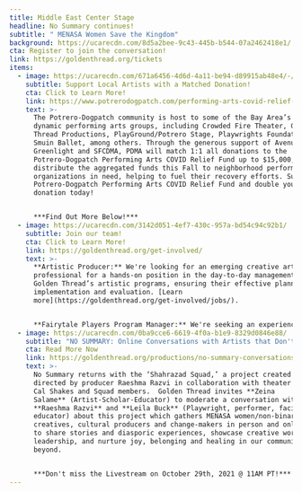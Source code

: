 ```yaml
---
title: Middle East Center Stage
headline: No Summary continues!
subtitle: " MENASA Women Save the Kingdom"
background: https://ucarecdn.com/8d5a2bee-9c43-445b-b544-07a2462418e1/
cta: Register to join the conversation!
link: https://goldenthread.org/tickets
items:
  - image: https://ucarecdn.com/671a6456-4d6d-4a11-be94-d89915ab48e4/-/crop/1080x569/0,76/-/preview/
    subtitle: Support Local Artists with a Matched Donation!
    cta: Click to Learn More!
    link: https://www.potrerodogpatch.com/performing-arts-covid-relief-fund
    text: >-
      The Potrero-Dogpatch community is host to some of the Bay Area’s most
      dynamic performing arts groups, including Crowded Fire Theater, Golden
      Thread Productions, PlayGround/Potrero Stage, Playwrights Foundation, and
      Smuin Ballet, among others. Through the generous support of Avenue
      Greenlight and SFCDMA, PDMA will match 1:1 all donations to the
      Potrero-Dogpatch Performing Arts COVID Relief Fund up to $15,000, and will
      distribute the aggregated funds this Fall to neighborhood performing arts
      organizations in need, helping to fuel their recovery efforts. Support the
      Potrero-Dogpatch Performing Arts COVID Relief Fund and double your
      donation today!


      ***Find Out More Below!***
  - image: https://ucarecdn.com/3142d051-4ef7-430c-957a-bd54c94c92b1/
    subtitle: Join our team!
    cta: Click to Learn More!
    link: https://goldenthread.org/get-involved/
    text: >-
      **Artistic Producer:** We're looking for an emerging creative arts
      professional for a hands-on position in the day-to-day management of
      Golden Thread’s artistic programs, ensuring their effective planning,
      implementation and evaluation. [Learn
      more](https://goldenthread.org/get-involved/jobs/).


      **Fairytale Players Program Manager:** We're seeking an experienced teaching artist or arts educator with a desire to manage a unique and dynamic theatre for young audience program through the production and touring of plays that broaden and develop deeper appreciation for diverse cultural traditions. [Learn more](https://goldenthread.org/get-involved/jobs/).
  - image: https://ucarecdn.com/0ba9cce6-6619-4f0a-b1e9-8329d0846e88/
    subtitle: "NO SUMMARY: Online Conversations with Artists that Don't Fit in a Box!"
    cta: Read More Now
    link: https://goldenthread.org/productions/no-summary-conversations-with-artists-that-dont-fit-in-a-box/
    text: >-
      No Summary returns with the ‘Shahrazad Squad,’ a project created and
      directed by producer Raeshma Razvi in collaboration with theater company
      Cal Shakes and Squad members.  Golden Thread invites **Zeina
      Salame** (Artist-Scholar-Educator) to moderate a conversation with
      **Raeshma Razvi** and **Leila Buck** (Playwright, performer, facilitator,
      educator) about this project which gathers MENASA women/non-binary
      creatives, cultural producers and change-makers in person and online
      to share stories and diasporic experiences, showcase creative work and
      leadership, and nurture joy, belonging and healing in our communities and
      beyond.


      ***Don't miss the Livestream on October 29th, 2021 @ 11AM PT!***
---
```

